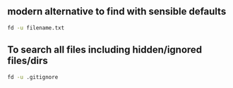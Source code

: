 ## modern alternative to find with sensible defaults
```sh
fd -u filename.txt
```

## To search all files including hidden/ignored files/dirs

```sh
fd -u .gitignore
```

